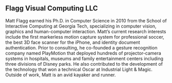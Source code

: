 ## Flagg Visual Computing LLC

Matt Flagg earned his Ph.D. in Computer Science in 2010 from the School of Interactive Computing at Georgia Tech, specializing in computer vision, graphics and human-computer interaction. Matt’s current research interests include the first markerless motion capture system for professional soccer, the best 3D face scanner for the iPhone, and identity document authentication. Prior to consulting, he co-founded a gesture recognition company named PlayMotion that deployed hundreds of projector-camera systems in hospitals, museums and family entertainment centers including three divisions of Disney parks. He also contributed to the development of the technology that won a technical Oscar at Industrial Light & Magic. Outside of work, Matt is an avid kayaker and runner.

